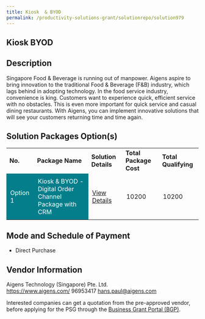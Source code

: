 ```yaml
---
title: Kiosk  & BYOD
permalink: /productivity-solutions-grant/solutionrepo/solution979
---
```


## Kiosk  BYOD

## Description

Singapore Food & Beverage is running out of manpower. Aigens aspire to bring innovation to the traditional Food & Beverage (F&B) industry, which lags behind in adopting technology. In the food service industry, convenience is king. Customers want to experience quick, efficient service with no obstacles. This is even more important for quick service and casual dining restaurants. With Aigens, you can implement innovative solutions that will see your customers returning time and time again.

## Solution Packages Option(s)

<table>
<tr>
<td><b>No.</b></td>
<td><b>Package Name</b></td>
<td><b>Solution Details</b></td>
<td><b>Total Package Cost</b></td>
<td><b>Total Qualifying</b></td>
</tr>
<tr>
<td style='padding: 10px; background-color: #037E8A; color: #FFFFFF;'>Option 1</td>
<td style='padding: 10px; background-color: #037E8A; color: #FFFFFF;'>Kiosk  & BYOD - Digital Order Channel Package with CRM</td>
<td style='padding: 10px;'><a href='https://www.gobusiness.gov.sg/images/psg/Desensitised_Aigens_20200142_Annex_3_Part_8.pdf' target='_blank'>View Details</a></td>
<td style='padding: 10px;'>10200</td>
<td style='padding: 10px;'>10200</td>
</tr>
</table>

## Mode and Schedule of Payment

 - Direct Purchase

## Vendor Information

 Aigens Technology (Singapore) Pte. Ltd.  
https://www.aigens.com/ 
96953417 
hans.paul@aigens.com 


Interested companies can get a quotation from the pre-approved vendor, before applying for the PSG through the <a href='https://www.businessgrants.gov.sg/'>Business Grant Portal (BGP)</a>.

<script src="/jquery/resize-tables.js"></script>
